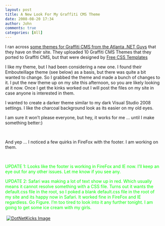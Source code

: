 ```yaml
---
layout: post
title: A New Look For My Graffiti CMS Theme
date: 2008-08-20 17:34
author: John
comments: true
categories: [All]
---
```

<p>I ran across <a href="http://www.devcow.com/blogs/adnrg/archive/2008/02/22/10-new-graffiti-cms-themes.aspx">some themes for Graffiti CMS from the Atlanta .NET Guys</a> that they have on their site. They uploaded 10 Graffiti CMS Themes that they ported to Graffiti CMS, but that were designed by <a href="http://www.freecsstemplates.org/">Free CSS Templates</a></p>  <p>I like my theme, but I had been considering a new one. I found their Embouteillage theme (see below) as a basis, but there was quite a bit wanted to change. So I grabbed the theme and made a bunch of changes to it. I put the new theme up on my site this afternoon, so you are likely looking at it now. Once I get the kinks worked out I will post the files on my site in case anyone is interested in them.</p>  <p>I wanted to create a darker theme similar to my dark Visual Studio 2008 settings. I like the charcoal background look as its easier on my old eyes.</p>  <p>I am sure it won’t please everyone, but hey, it works for me … until I make something better:)</p>  <p>&#160;</p>  <p>And yep … I noticed a few quirks in FireFox with the footer. I am working on them.</p>  <p>&#160;</p>  <p><font color="#00ff00">UPDATE 1: Looks like the footer is working in FireFox and IE now. I’ll keep an eye out for any other issues. Let me know if you see any.</font></p>  <p><font color="#00ff00">UPDATE 2: Safari was making a lot of text show up in red. Which usually means it cannot resolve something with a CSS file. Turns out it wants the default.css file in the root, so I poked a blank default.css file in the root of my site and its happy now in Safari. It worked fine in FireFox and IE regardless. Go Figure. I’m too tired to look into it any further tonight. I am going to get some ice cream with my girls.</font></p><div class="wlWriterHeaderFooter" style="text-align:left; margin:0px; padding:4px 4px 4px 4px;"><a href="http://www.dotnetkicks.com/kick/?url=/all/a-new-look-for-my-graffiti-cms-theme/"><img src="http://www.dotnetkicks.com/Services/Images/KickItImageGenerator.ashx?url=/all/a-new-look-for-my-graffiti-cms-theme/&amp;bgcolor=0080C0&amp;fgcolor=FFFFFF&amp;border=000000&amp;cbgcolor=D4E1ED&amp;cfgcolor=000000" alt="DotNetKicks Image" border="0/"></a></div><div class="wlWriterHeaderFooter" style="text-align:left; margin:0px; padding:4px 4px 4px 4px;"><script type="text/javascript"><!-- var dzone_url = '/all/a-new-look-for-my-graffiti-cms-theme/'; var dzone_title = 'A New Look For My Graffiti CMS Theme'; var dzone_blurb = 'A New Look For My Graffiti CMS Theme'; var dzone_style = '1'; --></script><script language="javascript" src="http://widgets.dzone.com/widgets/zoneit.js"></script> </div>

